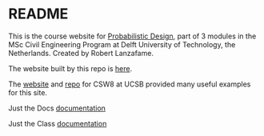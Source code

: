 # README

This is the course website for [Probabilistic Design](https://studiegids.tudelft.nl/a101_displayCourse.do?course_id=63756), part of 3 modules in the MSc Civil Engineering Program at Delft University of Technology, the Netherlands. Created by Robert Lanzafame.

The website built by this repo is [here](https://tudelft-citg.github.io/HOS-prob-design-23/).

The [website](https://ucsb-csw8.github.io/s22/) and [repo](https://github.com/ucsb-csw8/s22/)  for CSW8 at UCSB provided many useful examples for this site.

Just the Docs [documentation](https://just-the-docs.github.io/just-the-docs/)

Just the Class [documentation](https://kevinl.info/just-the-class/)
